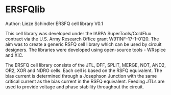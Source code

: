 # ERSFQlib
Author: Lieze Schindler
ERSFQ cell library V0.1

This cell library was developed under the IARPA SuperTools/ColdFlux contract via the U.S. Army Research Office grant W911NF-17-1-0120. The aim was to create a generic RSFQ cell library which can be used by circuit designers. 
The libraries were developed using open-source tools - WRspice and XIC. 

The ERSFQ cell library consists of the JTL, DFF, SPLIT, MERGE, NOT, AND2, OR2, XOR and NDRO cells. Each cell is based on the RSFQ equivalent. The bias current is determined through a Josephson Junction with the same critical current as the bias current in the RSFQ equivalent. Feeding JTLs are used to provide voltage and phase stability throughout the circuit. 
